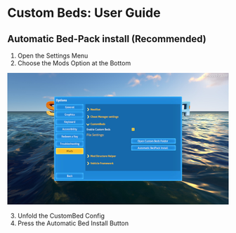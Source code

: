 # Custom Beds: User Guide

## Automatic Bed-Pack install (Recommended)

1. Open the Settings Menu
2. Choose the Mods Option at the Bottom
   
<img src="docs/images/CustomBedsUser1.jpg" alt="Step2Image" style="height: 300px;" />

3. Unfold the CustomBed Config
4. Press the Automatic Bed Install Button
